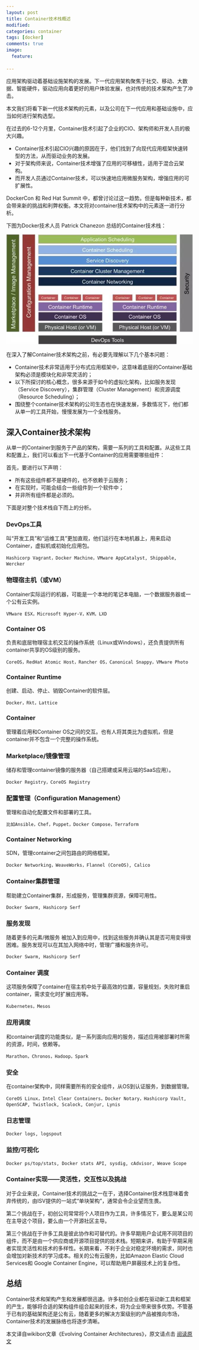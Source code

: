 ```yaml
---
layout: post
title: Container技术栈概述
modified:
categories: container
tags: [docker]
comments: true
image:
  feature:

---
```

应用架构驱动着基础设施架构的发展。下一代应用架构聚焦于社交、移动、大数据、智能硬件，驱动应用向着更好的用户体验发展，也对传统的技术架构产生了冲击。

本文我们将看下新一代技术架构的元素，以及公司在下一代应用和基础设施中，应当如何进行架构选型。


在过去的6-12个月里，Container技术引起了企业的CIO、架构师和开发人员的极大兴趣。

   * Container技术引起CIO兴趣的原因在于，他们找到了向现代应用框架快速转型的方法，从而驱动业务的发展。
   * 对于架构师来说，Container技术增强了应用的可移植性，适用于混合云架构。
   * 而开发人员通过Container技术，可以快速地应用微服务架构，增强应用的可扩展性。

DockerCon 和 Red Hat Summit 中，都曾讨论过这一趋势。但是每种新技术，都会带来新的挑战和利弊权衡。本文将对container技术架构中的元素逐一进行分析。

下图为Docker技术人员 Patrick Chanezon 总结的Container技术栈：

![docker tech stack](/images/2015/09/docker-stack.png)

在深入了解Container技术架构之前，有必要先理解以下几个基本问题：
   * Container技术非常适用于分布式应用框架中，这意味着底层的Container基础架构必须是模块化和非常灵活的；
   * 以下所探讨的核心概念，很多来源于如今的虚拟化架构，比如服务发现（Service Discovery），集群管理（Cluster Management）和资源调度（Resource Scheduling）；
   * 围绕整个container技术架构的公司生态也在快速发展，多数情况下，他们都从单一的工具开始，慢慢发展为一个全栈服务。

## 深入Container技术架构

从单一的Container到服务于产品的架构，需要一系列的工具和配置。从这些工具和配置上，我们可以看出下一代基于Container的应用需要哪些组件：

首先，要进行以下声明：
  * 所有这些组件都不是硬件的，也不依赖于云服务；
  * 在实现时，可能会结合一些组件到一个软件中；
  * 并非所有组件都是必须的。

下面是对整个技术栈自下而上的分析。

### DevOps工具

叫“开发工具”和“运维工具”更加直观，他们运行在本地机器上，用来启动Container，虚拟机或初始化应用包。

    Hashicorp Vagrant，Docker Machine，VMware AppCatalyst, Shippable, Wercker


### 物理宿主机（或VM）

Container实际运行的机器，可能是一个本地的笔记本电脑，一个数据服务器或一个公有云实例。

    VMware ESX，Microsoft Hyper-V，KVM，LXD


### Container OS

负责和底层物理宿主机交互的操作系统（Linux或Windows），还负责提供所有container共享的OS级别的服务。

    CoreOS，RedHat Atomic Host，Rancher OS，Canonical Snappy，VMware Photo


### Container Runtime

创建、启动、停止、销毁Container的软件层。

    Docker，Rkt，Lattice


### Container

管理着应用和Container OS之间的交互。也有人将其类比为虚拟机，但是container并不包含一个完整的操作系统。


### Marketplace/镜像管理

储存和管理container镜像的服务器（自己搭建或采用云端的SaaS应用）。

    Docker Registry，CoreOS Registry


### 配置管理（Configuration Management）

管理和自动化配置文件和部署的工具。

    比如Ansible，Chef，Puppet，Docker Compose，Terraform


### Container Networking

SDN，管理container之间包路由的网络框架。

    Docker Networking，WeaveWorks，Flannel (CoreOS), Calico


### Container集群管理

帮助建立Container集群，形成服务，管理集群资源，保障可用性。

    Docker Swarm, Hashicorp Serf


### 服务发现

随着更多的元素/微服务 被加入到应用中，找到这些服务并确认其是否可用变得很困难。服务发现可以在其加入网络中时，管理广播和服务许可。

    Docker Swarm, Hashicorp Serf


### Container 调度

这项服务保障了container在宿主机中处于最高效的位置，容量规划，失败时重启container，需求变化时扩展应用等。

    Kubernetes，Mesos


### 应用调度

和container调度的功能类似，是一系列面向应用的服务，描述应用被部署时所需的资源，时间，依赖等。

    Marathon，Chronos，Hadoop，Spark


### 安全

在container架构中，同样需要所有的安全组件，从OS到认证服务，到数据管理。

    CoreOS Linux，Intel Clear Containers，Docker Notary，Hashicorp Vault, OpenSCAP, Twistlock, Scalock, Conjur, Lynis

### 日志管理

    Docker logs, logspout

### 监控/可视化

    Docker ps/top/stats, Docker stats API, sysdig, cAdvisor, Weave Scope


### Container实现——灵活性，交互性以及挑战

对于企业来说，Container技术的挑战之一在于，选择Container技术栈意味着舍弃传统的，由ISV提供的一站式“单块架构”，通常会令企业望而生畏。

第二个挑战在于，初创公司常常将个人项目作为工具，许多情况下，要么是某公司在主导这个项目，要么由一个开源社区主导。

第三个挑战在于许多工具是彼此协作和可替代的。许多早期用户会试用不同项目的组件，而不是由一个供应商或开源项目提供的技术栈。短期来讲，有助于早期采用者实现灵活性和技术的多样性。长期来看，不利于企业对稳定环境的需求，同时也会增加对新技术的学习成本。相关的公有云服务，比如Amazon Elastic Cloud Services和 Google Container Engine，可以帮助用户屏蔽技术上的复杂性。

## 总结

Container技术和架构产生和发展都很迅速。许多初创企业都在驱动新工具和框架的产生，能够将合适的架构组件组合起来的技术，将为企业带来很多优势。不管基于已有的基础架构还是公有云，随着更多的解决方案级别的产品被推向市场，Container技术的发展脉络也将逐步清晰。

本文译自wikibon文章《Evolving Container Architectures》，原文请点击 [阅读原文](http://wikibon.com/evolving-container-architectures/)
